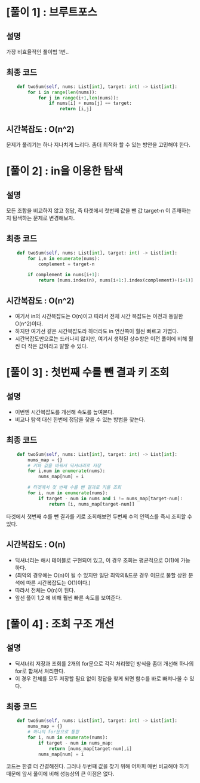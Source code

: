 # [풀이 1] : 브루트포스

## 설명

가장 비효율적인 풀이법 1번..

## 최종 코드

```python
    def twoSum(self, nums: List[int], target: int) -> List[int]:
        for i in range(len(nums)):
            for j in range(i+1,len(nums)):
                if nums[i] + nums[j] == target:
                    return [i,j]
```

## 시간복잡도 : O(n^2)

문제가 풀리기는 하나 지나치게 느리다. 좀더 최적화 할 수 있는 방안을 고민해야 한다.

# [풀이 2] : in을 이용한 탐색

## 설명

모든 조합을 비교하지 않고 정답, 즉 타겟에서 첫번째 값을 뺀 값 target-n 이 존재하는지 탐색하는 문제로 변경해보자.

## 최종 코드

```python
    def twoSum(self, nums: List[int], target: int) -> List[int]:
        for i,n in enumerate(nums):
            complement = target-n

        if complement in nums[i+1]:
            return [nums.index(n), nums[i+1:].index(complement)+(i+1)]
```

## 시간복잡도 : O(n^2)

-   여기서 in의 시간복잡도는 O(n)이고 따라서 전체 시간 복잡도는 이전과 동일한 O(n^2)이다.
-   하지만 여기선 같은 시간복잡도라 하더라도 in 연산쪽이 훨씬 빠르고 가볍다.
-   시간복잡도만으로는 드러나지 않지만, 여기서 생략된 상수항은 이전 풀이에 비해 훨씬 더 작은 값이라고 말할 수 있다.

# [풀이 3] : 첫번째 수를 뺀 결과 키 조회

## 설명

-   이번엔 시간복잡도를 개선해 속도를 높여본다.
-   비교나 탐색 대신 한번에 정답을 찾을 수 있는 방법을 찾는다.

## 최종 코드

```python
    def twoSum(self, nums: List[int], target: int) -> List[int]:
        nums_map = {}
        # 키와 값을 바꿔서 딕셔너리로 저장
        for i,num in enumerate(nums):
            nums_map[num] = i

        # 타겟에서 첫 번째 수를 뺀 결과로 키를 조회
        for i, num in enumerate(nums):
            if target - num in nums and i != nums_map[target-num]:
                return [i, nums_map[target-num]]
```

타겟에서 첫번째 수를 뺀 결과를 키로 조회해보면 두번째 수의 인덱스를 즉시 조회할 수 있다.

## 시간복잡도 : O(n)

-   딕셔너리는 해시 테이블로 구현되어 있고, 이 경우 조회는 평균적으로 O(1)에 가능하다.
-   (최악의 경우에는 O(n)이 될 수 있지만 일단 최악의&드문 경우 이므로 불할 상환 분석에 따른 시간복잡도는 O(1)이다.)
-   따라서 전체는 O(n)이 된다.
-   앞선 풀이 1,2 에 비해 훨씬 빠른 속도를 보여준다.

# [풀이 4] : 조회 구조 개선

## 설명

-   딕셔너리 저장과 조회를 2개의 for문으로 각각 처리했던 방식을 좀더 개선해 하나의 for로 합쳐서 처리한다.
-   이 경우 전체를 모두 저장할 필요 없이 정답을 찾게 되면 함수를 바로 빠져나올 수 있다.

## 최종 코드

```python
    def twoSum(self, nums: List[int], target: int) -> List[int]:
        nums_map = {}
        # 하나의 for문으로 통합
        for i, num in enumerate(nums):
            if target - num in nums_map:
                return [nums_map[target-num],i]
            nums_map[num] = i
```

코드는 한결 더 간결해진다. 그러나 두번쨰 값을 찾기 위해 어차피 매번 비교해야 하기 때문에 앞서 풀이에 비해 성능상의 큰 이점은 없다.
